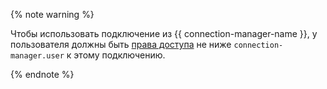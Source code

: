 {% note warning %}

Чтобы использовать подключение из {{ connection-manager-name }}, у пользователя должны быть [права доступа](../../../metadata-hub/operations/connection-access.md) не ниже `connection-manager.user` к этому подключению.

{% endnote %}
